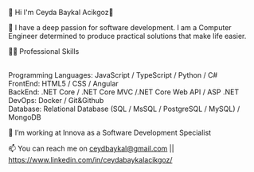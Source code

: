 
👋 Hi I'm Ceyda Baykal Acikgoz👋

🌱 I have a deep passion for software development. I am a Computer Engineer determined to produce practical solutions that make  life easier.


👨‍💻 Professional Skills
<br />
<br />

Programming Languages: JavaScript / TypeScript / Python / C# <br />
FrontEnd: HTML5 / CSS / Angular <br />
BackEnd: .NET Core / .NET Core MVC /.NET Core Web API / ASP .NET  <br />
DevOps:  Docker / Git&Github <br />
Database: Relational Database (SQL / MsSQL / PostgreSQL / MySQL) / MongoDB <br />

📍 I’m working at Innova as a Software Development Specialist

📫 You can reach me on ceydbaykal@gmail.com || https://www.linkedin.com/in/ceydabaykalacikgoz/


<br />

[instagram]: https://www.instagram.com/ibrahim_talha_demir
[linkedin]: https://www.linkedin.com/in/ibrahim-talha-demir-4b513a1a9/
[gmail]: mailto:ceydbaykal@gmail.com

<br />
